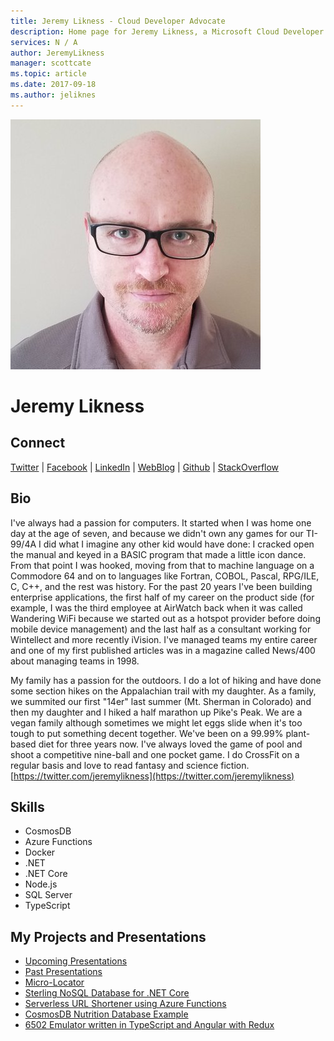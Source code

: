 ```yaml
---
title: Jeremy Likness - Cloud Developer Advocate
description: Home page for Jeremy Likness, a Microsoft Cloud Developer Advocate
services: N / A
author: JeremyLikness
manager: scottcate
ms.topic: article
ms.date: 2017-09-18
ms.author: jeliknes
---
```


![Image of Jeremy Likness](media/profiles/jeremy-likness.png)

# Jeremy Likness


## Connect
[Twitter](https://twitter.com/JeremyLikness) | [Facebook](https://facebook.com/cdaJeremyLikness) | [LinkedIn](https://linkedin.com/in/JeremyLikness) | [WebBlog](https://blog.jeremylikness.com/) | [Github](https://github.com/JeremyLikness) | [StackOverflow](https://stackoverflow.com/users/228918/jeremy-likness)

## Bio

I've always had a passion for computers. It started when I was home one day at the age of seven, and because we didn't own any games for our TI-99/4A I did what I imagine any other kid would have done: I cracked open the manual and keyed in a BASIC program that made a little icon dance. From that point I was hooked, moving from that to machine language on a Commodore 64 and on to languages like Fortran, COBOL, Pascal, RPG/ILE, C, C++, and the rest was history. For the past 20 years I've been building enterprise applications, the first half of my career on the product side (for example, I was the third employee at AirWatch back when it was called Wandering WiFi because we started out as a hotspot provider before doing mobile device management) and the last half as a consultant working for Wintellect and more recently iVision. I've managed teams my entire career and one of my first published articles was in a magazine called News/400 about managing teams in 1998.

My family has a passion for the outdoors. I do a lot of hiking and have done some section hikes on the Appalachian trail with my daughter. As a family, we summited our first "14er" last summer (Mt. Sherman in Colorado) and then my daughter and I hiked a half marathon up Pike's Peak. We are a vegan family although sometimes we might let eggs slide when it's too tough to put something decent together. We've been on a 99.99% plant-based diet for three years now. I've always loved the game of pool and shoot a competitive nine-ball and one pocket game. I do CrossFit on a regular basis and love to read fantasy and science fiction.   [https://twitter.com/jeremylikness](https://twitter.com/jeremylikness)

## Skills

* CosmosDB
* Azure Functions
* Docker
* .NET
* .NET Core
* Node.js
* SQL Server
* TypeScript

## My Projects and Presentations

* [Upcoming Presentations](https://blog.jeremylikness.com/upcoming-talks-eaf27ff8a3a7)
* [Past Presentations](https://blog.jeremylikness.com/past-presentations/home)
* [Micro-Locator](https://github.com/JeremyLikness/micro-locator)
* [Sterling NoSQL Database for .NET Core](https://github.com/JeremyLikness/sterling-net-core)
* [Serverless URL Shortener using Azure Functions](https://github.com/JeremyLikness/serverless-url-shortener)
* [CosmosDB Nutrition Database Example](https://github.com/JeremyLikness/explore-cosmos-db)
* [6502 Emulator written in TypeScript and Angular with Redux](https://github.com/JeremyLikness/redux6502)
